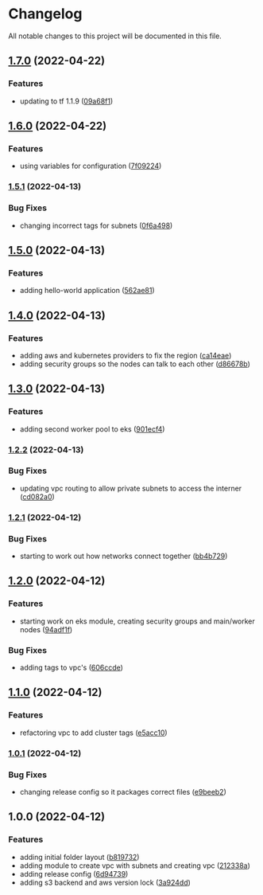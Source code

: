 # Changelog

All notable changes to this project will be documented in this file.

## [1.7.0](https://github.com/sharpn/dev_ops_lego/compare/v1.6.0...v1.7.0) (2022-04-22)


### Features

* updating to tf 1.1.9 ([09a68f1](https://github.com/sharpn/dev_ops_lego/commit/09a68f1618a68ae820d73c6c66a27bda647ba458))

## [1.6.0](https://github.com/sharpn/dev_ops_lego/compare/v1.5.1...v1.6.0) (2022-04-22)


### Features

* using variables for configuration ([7f09224](https://github.com/sharpn/dev_ops_lego/commit/7f09224b0f50355d208f5c3c71859adc60b2d328))

### [1.5.1](https://github.com/sharpn/dev_ops_lego/compare/v1.5.0...v1.5.1) (2022-04-13)


### Bug Fixes

* changing incorrect tags for subnets ([0f6a498](https://github.com/sharpn/dev_ops_lego/commit/0f6a498f4ac5ea428aea2ef50223b5d0b232da9a))

## [1.5.0](https://github.com/sharpn/dev_ops_lego/compare/v1.4.0...v1.5.0) (2022-04-13)


### Features

* adding hello-world application ([562ae81](https://github.com/sharpn/dev_ops_lego/commit/562ae81c6a3cb7c5c9f5ac63dba43048a19ac5f7))

## [1.4.0](https://github.com/sharpn/dev_ops_lego/compare/v1.3.0...v1.4.0) (2022-04-13)


### Features

* adding aws and kubernetes providers to fix the region ([ca14eae](https://github.com/sharpn/dev_ops_lego/commit/ca14eae8506db24919044bf97eb2d6909771e290))
* adding security groups so the nodes can talk to each other ([d86678b](https://github.com/sharpn/dev_ops_lego/commit/d86678bd185d229705f073ae2653dff56b942055))

## [1.3.0](https://github.com/sharpn/dev_ops_lego/compare/v1.2.2...v1.3.0) (2022-04-13)


### Features

* adding second worker pool to eks ([901ecf4](https://github.com/sharpn/dev_ops_lego/commit/901ecf4c609449d433854c64a8919cc6cf940b0d))

### [1.2.2](https://github.com/sharpn/dev_ops_lego/compare/v1.2.1...v1.2.2) (2022-04-13)


### Bug Fixes

* updating vpc routing to allow private subnets to access the interner ([cd082a0](https://github.com/sharpn/dev_ops_lego/commit/cd082a02177e67c526dfd83b2ba46888e240a8ec))

### [1.2.1](https://github.com/sharpn/dev_ops_lego/compare/v1.2.0...v1.2.1) (2022-04-12)


### Bug Fixes

* starting to work out how networks connect together ([bb4b729](https://github.com/sharpn/dev_ops_lego/commit/bb4b729dd33517102d81ae9d8b0af3f00c1fdaf5))

## [1.2.0](https://github.com/sharpn/dev_ops_lego/compare/v1.1.0...v1.2.0) (2022-04-12)


### Features

* starting work on eks module, creating security groups and main/worker nodes ([94adf1f](https://github.com/sharpn/dev_ops_lego/commit/94adf1f8fbe0f7453574f688355c757c4fdd4db0))


### Bug Fixes

* adding tags to vpc's ([606ccde](https://github.com/sharpn/dev_ops_lego/commit/606ccde9ede95156065a248349bb7cd353dbe5f2))

## [1.1.0](https://github.com/sharpn/dev_ops_lego/compare/v1.0.1...v1.1.0) (2022-04-12)


### Features

* refactoring vpc to add cluster tags ([e5acc10](https://github.com/sharpn/dev_ops_lego/commit/e5acc10b3bf1e22dcbf6c9f4d76e536a453d9679))

### [1.0.1](https://github.com/sharpn/dev_ops_lego/compare/v1.0.0...v1.0.1) (2022-04-12)


### Bug Fixes

* changing release config so it packages correct files ([e9beeb2](https://github.com/sharpn/dev_ops_lego/commit/e9beeb26d51f2ae2b50ae80e5b2516dde4612a45))

## 1.0.0 (2022-04-12)


### Features

* adding initial folder layout ([b819732](https://github.com/sharpn/dev_ops_lego/commit/b8197321243371c5db03bb7a929d59ccbbd999a0))
* adding module to create vpc with subnets and creating vpc ([212338a](https://github.com/sharpn/dev_ops_lego/commit/212338af5ad0cc069fdd9d2baba6684bcfbd2a5f))
* adding release config ([6d94739](https://github.com/sharpn/dev_ops_lego/commit/6d947393c6a8953e102f8c515b5c93bdadd2cc18))
* adding s3 backend and aws version lock ([3a924dd](https://github.com/sharpn/dev_ops_lego/commit/3a924ddb3e3721b969e7db0a3b3df6504f9daf4a))
